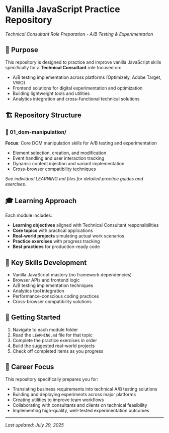 # Vanilla JavaScript Practice Repository
*Technical Consultant Role Preparation - A/B Testing & Experimentation*

## 🎯 Purpose
This repository is designed to practice and improve vanilla JavaScript skills specifically for a **Technical Consultant** role focused on:
- A/B testing implementation across platforms (Optimizely, Adobe Target, VWO)
- Frontend solutions for digital experimentation and optimization
- Building lightweight tools and utilities
- Analytics integration and cross-functional technical solutions

## 🏗️ Repository Structure

### 📁 01_dom-manipulation/
**Focus**: Core DOM manipulation skills for A/B testing and experimentation
- Element selection, creation, and modification
- Event handling and user interaction tracking
- Dynamic content injection and variant implementation
- Cross-browser compatibility techniques

*See individual LEARNING.md files for detailed practice guides and exercises.*

## 🎓 Learning Approach
Each module includes:
- **Learning objectives** aligned with Technical Consultant responsibilities
- **Core topics** with practical applications
- **Real-world projects** simulating actual work scenarios
- **Practice exercises** with progress tracking
- **Best practices** for production-ready code

## 🧪 Key Skills Development
- Vanilla JavaScript mastery (no framework dependencies)
- Browser APIs and frontend logic
- A/B testing implementation techniques
- Analytics tool integration
- Performance-conscious coding practices
- Cross-browser compatibility solutions

## 🚀 Getting Started
1. Navigate to each module folder
2. Read the `LEARNING.md` file for that topic
3. Complete the practice exercises in order
4. Build the suggested real-world projects
5. Check off completed items as you progress

## 💼 Career Focus
This repository specifically prepares you for:
- Translating business requirements into technical A/B testing solutions
- Building and deploying experiments across major platforms
- Creating utilities to improve team workflows
- Collaborating with consultants and clients on technical feasibility
- Implementing high-quality, well-tested experimentation outcomes

---
*Last updated: July 29, 2025*
